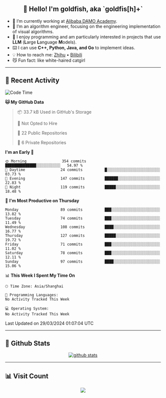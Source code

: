 
<h2 align="center">👋 Hello! I'm goldfish, aka `goldfis[h]+`</h2>

- 📍 I’m currently working at [Alibaba DAMO Academy](https://damo.alibaba.com/).  
- 🌱 I’m an algorithm engineer, focusing on the engineering implementation of visual algorithms.  
- 💬 I enjoy programming and am particularly interested in projects that use **LLM** (**L**arge **L**anguage **M**odels).   
- ⌨️ I can use **C++, Python, Java, and Go** to implement ideas.  
- 💡 How to reach me: [Zhihu](https://www.zhihu.com/people/goldfishh) • [Bilibili](https://space.bilibili.com/11349246)  
- 😼 Fun fact: like white-haired catgirl  

-------

## 🔧 Recent Activity

<!--START_SECTION:waka-->
![Code Time](http://img.shields.io/badge/Code%20Time-85%20hrs%2024%20mins-blue)

**🐱 My GitHub Data** 

> 📦 33.7 kB Used in GitHub's Storage 
 > 
> 🚫 Not Opted to Hire
 > 
> 📜 22 Public Repositories 
 > 
> 🔑 6 Private Repositories 
 > 
**I'm an Early 🐤** 

```text
🌞 Morning                354 commits         ██████████████░░░░░░░░░░░   54.97 % 
🌆 Daytime                24 commits          █░░░░░░░░░░░░░░░░░░░░░░░░   03.73 % 
🌃 Evening                147 commits         ██████░░░░░░░░░░░░░░░░░░░   22.83 % 
🌙 Night                  119 commits         █████░░░░░░░░░░░░░░░░░░░░   18.48 % 
```
📅 **I'm Most Productive on Thursday** 

```text
Monday                   89 commits          ███░░░░░░░░░░░░░░░░░░░░░░   13.82 % 
Tuesday                  74 commits          ███░░░░░░░░░░░░░░░░░░░░░░   11.49 % 
Wednesday                108 commits         ████░░░░░░░░░░░░░░░░░░░░░   16.77 % 
Thursday                 127 commits         █████░░░░░░░░░░░░░░░░░░░░   19.72 % 
Friday                   71 commits          ███░░░░░░░░░░░░░░░░░░░░░░   11.02 % 
Saturday                 78 commits          ███░░░░░░░░░░░░░░░░░░░░░░   12.11 % 
Sunday                   97 commits          ████░░░░░░░░░░░░░░░░░░░░░   15.06 % 
```


📊 **This Week I Spent My Time On** 

```text
🕑︎ Time Zone: Asia/Shanghai

💬 Programming Languages: 
No Activity Tracked This Week

💻 Operating System: 
No Activity Tracked This Week
```


 Last Updated on 29/03/2024 01:07:04 UTC
<!--END_SECTION:waka-->

-------

## 📆 Github Stats

<p align="center">
    <a href="https://github.com/anuraghazra/github-readme-stats">
      <img src="https://github-readme-stats.vercel.app/api?username=goldfishh&show_icons=true&theme=dracula" alt="github stats" />
    </a>
</p>

-------

## 📊 Visit Count

<p align="center">
  <a href="https://count.getloli.com/"><img src="https://count.getloli.com/get/@:goldfishh?theme=rule34"></a>
</p>
